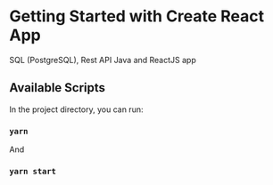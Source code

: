 # Getting Started with Create React App
SQL (PostgreSQL), Rest API Java and ReactJS app

## Available Scripts

In the project directory, you can run:
### `yarn`
And
### `yarn start`
